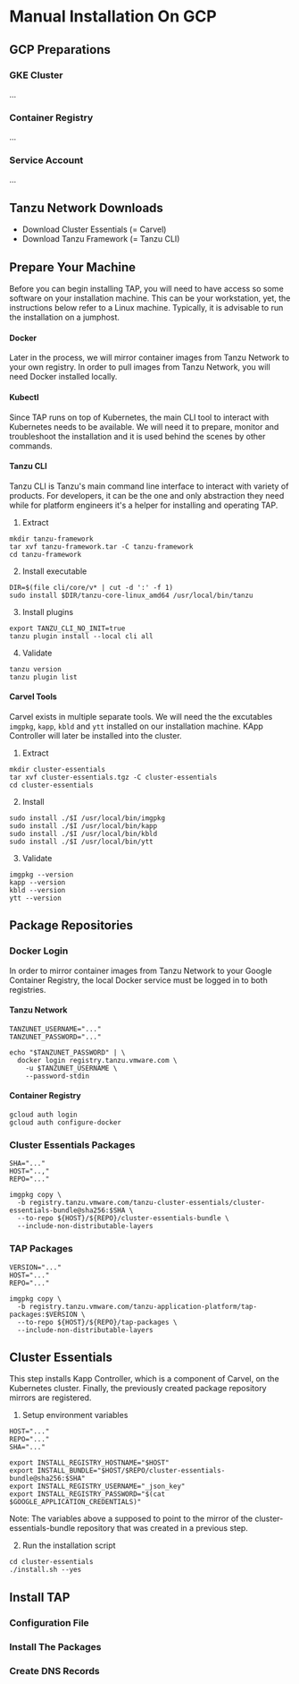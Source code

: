 # Manual Installation On GCP

## GCP Preparations

### GKE Cluster
...

### Container Registry
...

### Service Account
...


## Tanzu Network Downloads
- Download Cluster Essentials (= Carvel)
- Download Tanzu Framework (= Tanzu CLI)

## Prepare Your Machine
Before you can begin installing TAP, you will need to have access so some software on your installation machine. This can be your workstation, yet, the instructions below refer to a Linux machine. Typically, it is advisable to run the installation on a jumphost.

#### Docker
Later in the process, we will mirror container images from Tanzu Network to your own registry. In order to pull images from Tanzu Network, you will need Docker installed locally.

#### Kubectl
Since TAP runs on top of Kubernetes, the main CLI tool to interact with Kubernetes needs to be available. We will need it to prepare, monitor and troubleshoot the installation and it is used behind the scenes by other commands.

#### Tanzu CLI
Tanzu CLI is Tanzu's main command line interface to interact with variety of products. For developers, it can be the one and only abstraction they need while for platform engineers it's a helper for installing and operating TAP.

1. Extract
```
mkdir tanzu-framework
tar xvf tanzu-framework.tar -C tanzu-framework
cd tanzu-framework
```

2. Install executable
```
DIR=$(file cli/core/v* | cut -d ':' -f 1)
sudo install $DIR/tanzu-core-linux_amd64 /usr/local/bin/tanzu
```

3. Install plugins
```
export TANZU_CLI_NO_INIT=true
tanzu plugin install --local cli all
```

4. Validate
```
tanzu version
tanzu plugin list
```

#### Carvel Tools
Carvel exists in multiple separate tools. We will need the the excutables `imgpkg`, `kapp`, `kbld` and `ytt` installed on our installation machine. KApp Controller will later be installed into the cluster.

1. Extract
```
mkdir cluster-essentials
tar xvf cluster-essentials.tgz -C cluster-essentials
cd cluster-essentials
```

2. Install
```
sudo install ./$I /usr/local/bin/imgpkg
sudo install ./$I /usr/local/bin/kapp
sudo install ./$I /usr/local/bin/kbld
sudo install ./$I /usr/local/bin/ytt
```

3. Validate
```
imgpkg --version
kapp --version
kbld --version
ytt --version
```

## Package Repositories

### Docker Login
In order to mirror container images from Tanzu Network to your Google Container Registry, the local Docker service must be logged in to both registries.

#### Tanzu Network
```
TANZUNET_USERNAME="..."
TANZUNET_PASSWORD="..."

echo "$TANZUNET_PASSWORD" | \
  docker login registry.tanzu.vmware.com \
    -u $TANZUNET_USERNAME \
    --password-stdin
```

#### Container Registry
```
gcloud auth login
gcloud auth configure-docker
```

### Cluster Essentials Packages
```
SHA="..."
HOST="..,"
REPO="..."

imgpkg copy \
  -b registry.tanzu.vmware.com/tanzu-cluster-essentials/cluster-essentials-bundle@sha256:$SHA \
  --to-repo ${HOST}/${REPO}/cluster-essentials-bundle \
  --include-non-distributable-layers
```

### TAP Packages
```
VERSION="..."
HOST="..."
REPO="..."

imgpkg copy \
  -b registry.tanzu.vmware.com/tanzu-application-platform/tap-packages:$VERSION \
  --to-repo ${HOST}/${REPO}/tap-packages \
  --include-non-distributable-layers
```

## Cluster Essentials
This step installs Kapp Controller, which is a component of Carvel, on the Kubernetes cluster. Finally, the previously created package repository mirrors are registered.

1. Setup environment variables
```
HOST="..."
REPO="..."
SHA="..."

export INSTALL_REGISTRY_HOSTNAME="$HOST"
export INSTALL_BUNDLE="$HOST/$REPO/cluster-essentials-bundle@sha256:$SHA"
export INSTALL_REGISTRY_USERNAME="_json_key"
export INSTALL_REGISTRY_PASSWORD="$(cat $GOOGLE_APPLICATION_CREDENTIALS)"
```

Note: The variables above a supposed to point to the mirror of the cluster-essentials-bundle repository that was created in a previous step.

2. Run the installation script
```
cd cluster-essentials
./install.sh --yes
```

## Install TAP

### Configuration File

### Install The Packages


### Create DNS Records